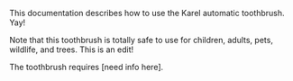This documentation describes how to use the Karel automatic toothbrush. Yay!

Note that this toothbrush is totally safe to use for children,
adults, pets, wildlife, and trees. This is an edit!

The toothbrush requires [need info here].